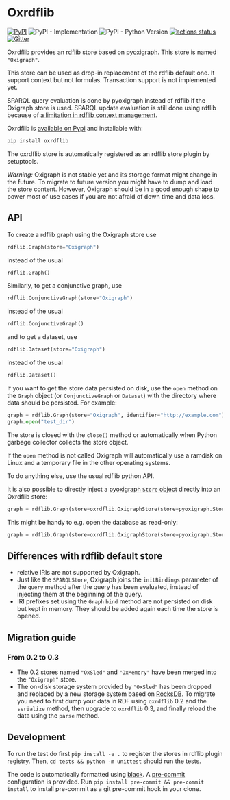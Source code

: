 Oxrdflib
========

[![PyPI](https://img.shields.io/pypi/v/oxrdflib)](https://pypi.org/project/oxrdflib/)
![PyPI - Implementation](https://img.shields.io/pypi/implementation/oxrdflib)
![PyPI - Python Version](https://img.shields.io/pypi/pyversions/oxrdflib)
[![actions status](https://github.com/oxigraph/oxrdflib/workflows/build/badge.svg)](https://github.com/oxigraph/oxrdflib/actions)
[![Gitter](https://badges.gitter.im/oxigraph/community.svg)](https://gitter.im/oxigraph/community?utm_source=badge&utm_medium=badge&utm_campaign=pr-badge)

Oxrdflib provides an [rdflib](https://rdflib.readthedocs.io/) store based on [pyoxigraph](https://oxigraph.org/pyoxigraph/).
This store is named `"Oxigraph"`.

This store can be used as drop-in replacement of the rdflib default one. It support context but not formulas.
Transaction support is not implemented yet.

SPARQL query evaluation is done by pyoxigraph instead of rdflib if the Oxigraph store is used.
SPARQL update evaluation is still done using rdflib because of [a limitation in rdflib context management](https://github.com/RDFLib/rdflib/issues/1396).

Oxrdflib is [available on Pypi](https://pypi.org/project/oxrdflib/) and installable with:
```bash
pip install oxrdflib
```

The oxrdflib store is automatically registered as an rdflib store plugin by setuptools.

*Warning:* Oxigraph is not stable yet and its storage format might change in the future.
To migrate to future version you might have to dump and load the store content.
However, Oxigraph should be in a good enough shape to power most of use cases if you are not afraid of down time and data loss.

## API

To create a rdflib graph using the Oxigraph store use
```python
rdflib.Graph(store="Oxigraph")
```
instead of the usual
```python
rdflib.Graph()
```

Similarly, to get a conjunctive graph, use
```python
rdflib.ConjunctiveGraph(store="Oxigraph")
```
instead of the usual
```python
rdflib.ConjunctiveGraph()
```
and to get a dataset, use

```python
rdflib.Dataset(store="Oxigraph")
```
instead of the usual
```python
rdflib.Dataset()
```

If you want to get the store data persisted on disk, use the `open` method on the `Graph` object (or `ConjunctiveGraph` or `Dataset`) with the directory where data should be persisted. For example:
```python
graph = rdflib.Graph(store="Oxigraph", identifier="http://example.com") # without identifier, some blank node will be used
graph.open("test_dir")
```
The store is closed with the `close()` method or automatically when Python garbage collector collects the store object.

If the `open` method is not called Oxigraph will automatically use a ramdisk on Linux and a temporary file in the other operating systems.

To do anything else, use the usual rdflib python API.

It is also possible to directly inject a [pyoxigraph `Store` object](https://pyoxigraph.readthedocs.io/en/stable/store.html#pyoxigraph.Store) directly into an Oxrdflib store:

```python
graph = rdflib.Graph(store=oxrdflib.OxigraphStore(store=pyoxigraph.Store("test_dir")))
```

This might be handy to e.g. open the database as read-only:

```python
graph = rdflib.Graph(store=oxrdflib.OxigraphStore(store=pyoxigraph.Store.read_only("test_dir")))
```


## Differences with rdflib default store
- relative IRIs are not supported by Oxigraph.
- Just like the `SPARQLStore`, Oxigraph joins the `initBindings` parameter of the `query` method after the query has been evaluated, instead of injecting them at the beginning of the query.
- IRI prefixes set using the `Graph` `bind` method are not persisted on disk but kept in memory. They should be added again each time the store is opened.

## Migration guide

### From 0.2 to 0.3
* The 0.2 stores named `"OxSled"` and `"OxMemory"` have been merged into the `"Oxigraph"` store.
* The on-disk storage system provided by `"OxSled"` has been dropped and replaced by a new storage system based on [RocksDB](https://rocksdb.org/).
  To migrate you need to first dump your data in RDF using `oxrdflib` 0.2 and the `serialize` method, then upgrade to `oxrdflib` 0.3, and finally reload the data using the `parse` method.

## Development

To run the test do first `pip install -e .` to register the stores in rdflib plugin registry.
Then, `cd tests && python -m unittest` should run the tests.

The code is automatically formatted using [black](https://github.com/psf/black). A [pre-commit](https://pre-commit.com/) configuration is provided.
Run `pip install pre-commit && pre-commit install` to install pre-commit as a git pre-commit hook in your clone.
